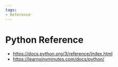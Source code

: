 ```yaml
---
tags:
- Reference
---
```


# Python Reference


- https://docs.python.org/3/reference/index.html
- https://learnxinyminutes.com/docs/python/
